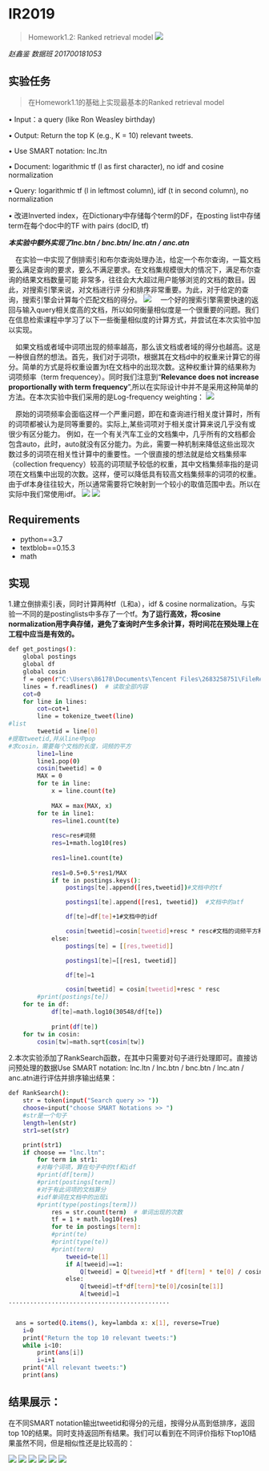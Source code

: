 # IR2019
>Homework1.2: Ranked retrieval model
![](./report_img/img1.png)

*赵鑫鉴 数据班 201700181053*
## 实验任务
>在Homework1.1的基础上实现最基本的Ranked retrieval model 

• Input：a query (like Ron Weasley birthday) 

• Output: Return the top K (e.g., K = 10) relevant tweets. 

• Use SMART notation: lnc.ltn

• Document: logarithmic tf (l as first character), no idf and cosine normalization 

• Query: logarithmic tf (l in leftmost column), idf (t in second column), no normalization 

• 改进Inverted index，在Dictionary中存储每个term的DF，在posting list中存储term在每个doc中的TF with pairs (docID, tf) 

***本实验中额外实现了lnc.btn / bnc.btn/ lnc.atn / anc.atn***

&emsp;在实验一中实现了倒排索引和布尔查询处理办法，给定一个布尔查询，一篇文档要么满足查询的要求，要么不满足要求。在文档集规模很大的情况下，满足布尔查询的结果文档数量可能 非常多，往往会大大超过用户能够浏览的文档的数目。因此，对搜索引擎来说，对文档进行评 分和排序非常重要。为此，对于给定的查询，搜索引擎会计算每个匹配文档的得分。
![](./report_img/img2.png)
&emsp;一个好的搜索引擎需要快速的返回与输入query相关度高的文档，所以如何衡量相似度是一个很重要的问题。我们在信息检索课程中学习了以下一些衡量相似度的计算方式，并尝试在本次实验中加以实现。

&emsp;如果文档或者域中词项出现的频率越高，那么该文档或者域的得分也越高。这是一种很自然的想法。首先，我们对于词项t，根据其在文档d中的权重来计算它的得分。简单的方式是将权重设置为t在文档中的出现次数。这种权重计算的结果称为词项频率（term frequencey）。同时我们注意到“**Relevance does not increase proportionally with term frequency**”,所以在实际设计中并不是采用这种简单的方法。在本次实验中我们采用的是Log-frequency weighting：
![](./report_img/img3.png)

&emsp;原始的词项频率会面临这样一个严重问题，即在和查询进行相关度计算时，所有的词项都被认为是同等重要的。实际上,某些词项对于相关度计算来说几乎没有或很少有区分能力。 例如，在一个有关汽车工业的文档集中，几乎所有的文档都会包含auto，此时，auto就没有区分能力。为此，需要一种机制来降低这些出现次数过多的词项在相关性计算中的重要性。一个很直接的想法就是给文档集频率（collection frequency）较高的词项赋予较低的权重，其中文档集频率指的是词项在文档集中出现的次数。这样，便可以降低具有较高文档集频率的词项的权重。由于df本身往往较大，所以通常需要将它映射到一个较小的取值范围中去。所以在实际中我们常使用idf。
![](./report_img/img6.png)
![](./report_img/img5.png)

## Requirements
+ python==3.7
+ textblob==0.15.3
+ math
## 实现
1.建立倒排索引表，同时计算两种tf（L和a），idf & cosine normalization。与实验一不同的是postinglists中多存了一个tf。**为了运行高效，将cosine normalization用字典存储，避免了查询时产生多余计算，将时间花在预处理上在工程中应当是有效的。**
```sh
def get_postings():
    global postings
    global df
    global cosin
    f = open(r"C:\Users\86178\Documents\Tencent Files\2683258751\FileRecv\tweets.txt")
    lines = f.readlines()  # 读取全部内容
    cot=0
    for line in lines:
        cot=cot+1
        line = tokenize_tweet(line)
#list
        tweetid = line[0]
#提取tweetid,并从line中pop
#求cosin，需要每个文档的长度，词频的平方
        line1=line
        line1.pop(0)
        cosin[tweetid] = 0
        MAX = 0
        for te in line:
            x = line.count(te)
            
            MAX = max(MAX, x)
        for te in line1:
            res=line1.count(te)
            
            resc=res#词频
            res=1+math.log10(res)
            
            res1=line1.count(te)
            
            res1=0.5+0.5*res1/MAX
            if te in postings.keys():
                postings[te].append([res,tweetid])#文档中的tf

                postings1[te].append([res1, tweetid])  #文档中的atf

                df[te]=df[te]+1#文档中的idf

                cosin[tweetid]=cosin[tweetid]+resc * resc#文档的词频平方和
            else:
                postings[te] = [[res,tweetid]]

                postings1[te]=[[res1, tweetid]]

                df[te]=1

                cosin[tweetid] = cosin[tweetid]+resc * resc
        #print(postings[te])
    for te in df:
            df[te]=math.log10(30548/df[te])
            
            print(df[te])
    for tw in cosin:
        cosin[tw]=math.sqrt(cosin[tw])
```
2.本次实验添加了RankSearch函数，在其中只需要对句子进行处理即可。直接访问预处理的数据Use SMART notation: lnc.ltn / lnc.btn / bnc.btn / lnc.atn / anc.atn进行评估并排序输出结果：
```sh
def RankSearch():
    str = token(input("Search query >> "))
    choose=input("choose SMART Notations >> ")
    #str是一个句子
    length=len(str)
    str1=set(str)

    print(str1)
    if choose == "lnc.ltn":
        for term in str1:
        #对每个词项，算在句子中的tf和idf
        #print(df[term])
        #print(postings[term])
        #对于有此词项的文档算分
        #idf单词在文档中的出现i
        #print(type(postings[term]))
            res = str.count(term)  # 单词出现的次数
            tf = 1 + math.log10(res)
            for te in postings[term]:
            #print(te)
            #print(type(te))
            #print(term)
                tweeid=te[1]
                if A[tweeid]==1:
                    Q[tweeid] = Q[tweeid]+tf * df[term] * te[0] / cosin[te[1]]
                else:
                    Q[tweeid]=tf*df[term]*te[0]/cosin[te[1]]
                    A[tweeid]=1
.............................................


  ans = sorted(Q.items(), key=lambda x: x[1], reverse=True)
    i=0
    print("Return the top 10 relevant tweets:")
    while i<10:
        print(ans[i])
        i=i+1
    print("All relevant tweets:")
    print(ans)

```

## 结果展示：

在不同SMART notation输出tweetid和得分的元组，按得分从高到低排序，返回top 10的结果。同时支持返回所有结果。我们可以看到在不同评价指标下top10结果虽然不同，但是相似性还是比较高的：

![](./report_img/img7.png)
![](./report_img/img8.png)
![](./report_img/img9.png)
![](./report_img/img10.png)
![](./report_img/img11.png)
![](./report_img/img12.png)











